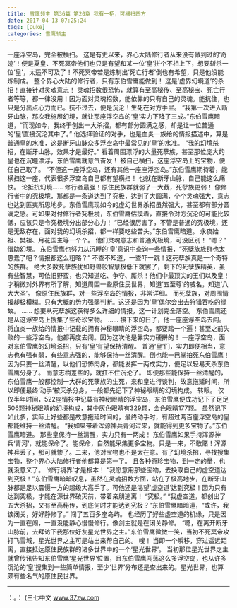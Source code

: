 ```yaml
---
title: 雪鹰领主 第36篇 第20章 我有一招，可横扫四方
date: 2017-04-13 07:25:24
tags: [Duke]
categories: 雪鹰领主
---
```


一座浮空岛，完全被横扫。
这是有史以来，界心大陆修行者从来没有做到过的‘奇迹’！便是夏皇、不死冥帝他们也只是有望和某一位‘皇’拼个不相上下，想要斩杀一位‘皇’，太遥不可及了！不死冥帝若是炼制出‘死亡行者’倒也有希望，只是他没能炼制成。
整个界心大陆的修行者，只有东伯雪鹰能做到！
这是‘虚界幻境道’的杀招！直接针对灵魂意志！
灵魂招数很恐怖，就算有至高秘传、至高秘宝、死亡行者等等，都一律没用！因为面对灵魂招数，能依靠的只有自己的灵魂。能抗住，也只是分出点心力而已。抗不过去，便是沉沦！生死在对方手里。
“我第一次进入断牙山脉，那次我施展幻境，就让那座浮空岛的‘皇’实力下降了三成。”东伯雪鹰暗道，“而现如今，我终于创出一大杀招，都有部分圆满之感，却是让一位普通的‘皇’直接沉沦其中了。”
他选择验证的对手，也是血炎一族给的情报描述中，算是普通皇的水准，这是断牙山脉众多浮空岛中最常见的‘皇’的水准。
“我的幻境杀招，在断牙山脉，效果才是最好。”
看着周围漂浮的大量死孽族，甚至那位庞大的皇也在沉睡漂浮，东伯雪鹰就意气奋发！
被自己横扫，这座浮空岛上的宝物，便任自己取了。
“不但这一座浮空岛，还有其他一座座浮空岛。”东伯雪鹰期待着，能横扫这一座，代表很多浮空岛自己都有望横扫！
也就在断牙山脉，自己能这么痛快。
论抵抗幻境……
修行者最强！原住民族群就弱了一大截，死孽族更弱！
像修行者中的究极境，那都是一条道达到了究极，达到了大圆满，个个灵魂强大，意志也达到匪夷所思地步。东伯雪鹰现如今的虚幻世界杀招虽然强大，甚至都有部分圆满之感。可如果对付修行者究极境，东伯雪鹰估摸着，直接令对方沉沦的可能比较低，应该只是令究极境分出部分心力！
“已经很厉害了，不管是普通的究极境，还是无敌存在，面对我的幻境杀招，都一样要吃些苦头。”东伯雪鹰暗道。
永夜始祖、樊祖、月花国主等一个个。
他们灵魂意志和普通究极境，可没区别！
“嗯？”
借助幻境。
东伯雪鹰也努力从沉睡的‘皇’意识中查询一些情报，“死孽族族群也太愚蠢了吧？情报都这么粗略？”
不查不知道，一查吓一跳！这死孽族真是一个奇特的族群。
绝大多数死孽族犹如野兽般智慧极低下就罢了，剩下的死孽族精英，虽有些智慧，可依旧野蛮，也只知道吃、争夺、厮杀！他们中最顶尖的王们以及皇！才稍微对外界有所了解，知道周围一些原住民世界，知道‘五至尊’的威名，知道‘八大大圣’。
像原住民族群，对一些浮空岛的情报，非常详细。
而死孽族，对周围情报却极模糊。只有大概的势力强弱判断。这还是因为‘皇’偶尔会出去狩猎吞吃的缘故。
……
想要从死孽族这获得多么详细的情报，这一计划完全落空。
东伯雪鹰还是从这浮空岛上搜集了些奇珍宝物。
……
接下来的日子，他一座座浮空岛去闯。
将血炎一族给的情报中记载的拥有神秘眼睛的浮空岛，都要踏一个遍！甚至之前失败的一些浮空岛，他都再度去闯。因为这次他是靠实力硬拼的！
一座浮空岛，面对东伯雪鹰的幻境杀招，只有‘皇’有望保持清醒。
普通‘皇’们，实力即便相当，意志也有强有弱，有些意志强的，能够保持一丝清醒。倒也能一巴掌拍死东伯雪鹰！因为只要一丝清醒，以他们恐怖肉身，都能发挥一两成实力，便足以轻易灭杀东伯雪鹰分身了。
而意志稍差些的，就扛不住沉沦了。
即便那些能保持一丝清醒的，东伯雪鹰一般都控制一大群的死孽族的生死，来和皇进行谈判，故意拖延时间，所以即便最终‘动手’被灭杀分身，一般都先记下了神秘眼睛的幻境构成。
转眼。
仅仅半年时间，522座情报中记载有神秘眼睛的浮空岛，东伯雪鹰便成功记下了足足506颗神秘眼睛的幻境构成，其中灰色眼睛有329颗，金色眼睛177颗。
虽然记下如此多，实际上好些都是故意拖延时间的，最终动手时，有超过两百座浮空岛的皇都能维持一丝清醒。
“我如果带着浑源神兵青河过来，就能得到更多宝物了。”东伯雪鹰暗道。
那些皇保持一丝清醒，实力只有一两成！
东伯雪鹰如果手持浑源神兵‘青河’，就能保命了。能保命，自然能采集更多宝物。只是一来，不敢赌！浑源神兵丢了，那可就惨了。二来，他对宝物也不是太在意。有了幻境杀招，寻找搜集宝物，整个界心大陆修行者他都算是第一了。
且各种奇珍宝物，到一定的量，也就没意义了。
‘修行境界’才是根本！
“我愿意用那些宝物，去换取自己的虚空道达到究极！”东伯雪鹰暗暗叹息，虽然在灵魂招数方面，站在了极高地步，在断牙山脉都是足以震慑一方的超级大高手了。可他还是渴望‘虚空道’达到究极！因为只有达到究极，才能在源世界破灭前，带着亲朋逃离！
“究极。”
“我虚空道，都创出了五大杀招，又有至高秘传，到底何时才能达到究极？”东伯雪鹰暗暗道，“或许，我该闭关，好好静修了。”
闯了五百多座岛屿。
也经历了好些虚空道的机缘，只是因为一直在闯，一直没能静心慢慢修行。像剑主就是在闭关静修。
“嗯，在离开断牙山脉前，去拜访下我那位好友星光世界之主。”东伯雪鹰微微一笑，当初不死冥帝攻打飞雪城，星光世界之主可是站出来帮自己的。
嗖！
当即一个瞬移，穿过遥远距离，直接抵达原住民族群的诸多世界中的一个‘星光世界’。
当初那位星光世界之主就曾传讯告知东伯雪鹰‘星光世界’位置，且东伯雪鹰闯荡这么多浮空岛，也从许多沉沦的‘皇’搜集到一些简单情报，至少‘世界’分布还是查出来的。星光世界，也算颇有些名气的原住民世界。
******
：。：
(三七中文 www.37zw.com